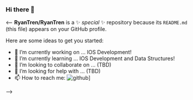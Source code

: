### Hi there 👋

<--
**RyanTren/RyanTren** is a ✨ _special_ ✨ repository because its `README.md` (this file) appears on your GitHub profile.

Here are some ideas to get you started:

- 🔭 I’m currently working on ... IOS Development!
- 🌱 I’m currently learning ... IOS Development and Data Structures!
- 👯 I’m looking to collaborate on ... (TBD)
- 🤔 I’m looking for help with ... (TBD)
- 📫 How to reach me: ![github](https://img.shields.io/badge/GitHub-000000?style=for-the-badge&logo=GitHub&logoColor=white)]

-->
